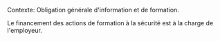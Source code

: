 Contexte: Obligation générale d'information et de formation.

Le financement des actions de formation à la sécurité est à la charge de l'employeur.
